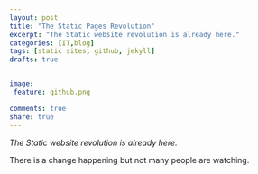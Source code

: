 ```yaml
---
layout: post
title: "The Static Pages Revolution"
excerpt: "The Static website revolution is already here."
categories: [IT,blog]
tags: [static sites, github, jekyll]
drafts: true


image:
 feature: github.png

comments: true
share: true
---
```


*The Static website revolution is already here.*

There is a change happening but not many people are watching.